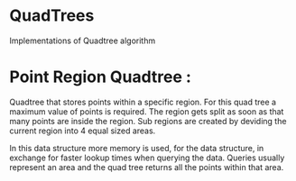 # QuadTrees
 Implementations of Quadtree algorithm

# Point Region Quadtree :
 Quadtree that stores points within a specific region. For this quad tree a maximum value of points is required. The region gets split as soon as that many points are inside the region. Sub regions are created by deviding the current region into 4 equal sized areas. 
 
 In this data structure more memory is used, for the data structure, in exchange for faster lookup times when querying the data. Queries usually represent an area and the quad tree returns all the points within that area.
